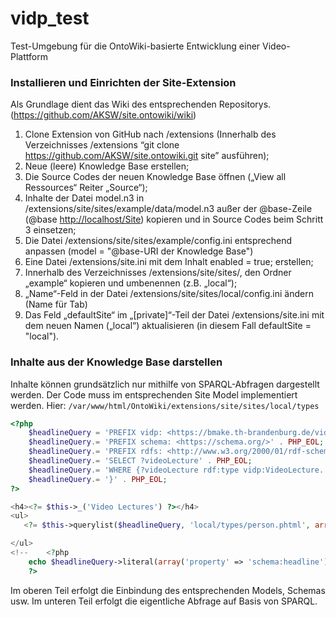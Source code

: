 # vidp_test
Test-Umgebung für die OntoWiki-basierte Entwicklung einer Video-Plattform

### Installieren und Einrichten der Site-Extension
Als Grundlage dient das Wiki des entsprechenden Repositorys. (https://github.com/AKSW/site.ontowiki/wiki)

1.	Clone Extension von GitHub nach <ontowikiroot>/extensions
(Innerhalb des Verzeichnisses <ontowikiroot>/extensions
“git clone https://github.com/AKSW/site.ontowiki.git site” ausführen);
2.	Neue (leere) Knowledge Base erstellen;
3.	Die Source Codes der neuen Knowledge Base öffnen
(„View all Ressources“  Reiter „Source“);
4.	Inhalte der Datei model.n3 in <ontowikiroot>/extensions/site/sites/example/data/model.n3 außer der @base-Zeile (@base <http://localhost/Site>) kopieren und in Source Codes beim Schritt 3 einsetzen;
5.	Die Datei <ontowikiroot>/extensions/site/sites/example/config.ini entsprechend anpassen
(model = "@base-URI der Knowledge Base")
6.	Eine Datei <ontowikiroot>/extensions/site.ini mit dem Inhalt enabled = true; erstellen;
7.	Innerhalb des Verzeichnisses <ontowikiroot>/extensions/site/sites/, den Ordner „example“ kopieren und umbenennen (z.B. „local“);
8.	„Name“-Feld in der Datei <ontowikiroot>/extensions/site/sites/local/config.ini ändern (Name für Tab)
9.	Das Feld „defaultSite“ im „[private]“-Teil der Datei <ontowikiroot>/extensions/site.ini mit dem neuen Namen („local“) aktualisieren (in diesem Fall defaultSite = "local").


### Inhalte aus der Knowledge Base darstellen
Inhalte können grundsätzlich nur mithilfe von SPARQL-Abfragen dargestellt werden.
Der Code muss im entsprechenden Site Model implementiert werden. Hier: ``` /var/www/html/OntoWiki/extensions/site/sites/local/types ```

```php
<?php
    $headlineQuery = 'PREFIX vidp: <https://bmake.th-brandenburg.de/vidp#>' . PHP_EOL;
    $headlineQuery.= 'PREFIX schema: <https://schema.org/>' . PHP_EOL;
    $headlineQuery.= 'PREFIX rdfs: <http://www.w3.org/2000/01/rdf-schema#>' . PHP_EOL;
    $headlineQuery.= 'SELECT ?videoLecture' . PHP_EOL;
    $headlineQuery.= 'WHERE {?videoLecture rdf:type vidp:VideoLecture.' . PHP_EOL;
    $headlineQuery.= '}' . PHP_EOL;
?>

<h4><?= $this->_('Video Lectures') ?></h4>
<ul>
   <?= $this->querylist($headlineQuery, 'local/types/person.phtml', array(), array('prefix' => '<li>', 'suffix' => '</li>')) ?>

</ul>
<!--    <?php
	echo $headlineQuery->literal(array('property' => 'schema:headline'));
    ?>
```
Im oberen Teil erfolgt die Einbindung des entsprechenden Models, Schemas usw. Im unteren Teil erfolgt die eigentliche Abfrage auf Basis von SPARQL.
